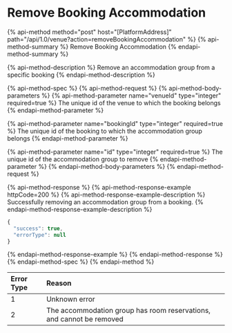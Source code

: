 # Remove Booking Accommodation

{% api-method method="post" host="\[PlatformAddress\]" path="/api/1.0/venue?action=removeBookingAccommodation" %}
{% api-method-summary %}
Remove Booking Accommodation
{% endapi-method-summary %}

{% api-method-description %}
Remove an accommodation group from a specific booking
{% endapi-method-description %}

{% api-method-spec %}
{% api-method-request %}
{% api-method-body-parameters %}
{% api-method-parameter name="venueId" type="integer" required=true %}
The unique id of the venue to which the booking belongs
{% endapi-method-parameter %}

{% api-method-parameter name="bookingId" type="integer" required=true %}
The unique id of the booking to which the accommodation group belongs
{% endapi-method-parameter %}

{% api-method-parameter name="id" type="integer" required=true %}
The unique id of the accommodation group to remove
{% endapi-method-parameter %}
{% endapi-method-body-parameters %}
{% endapi-method-request %}

{% api-method-response %}
{% api-method-response-example httpCode=200 %}
{% api-method-response-example-description %}
Successfully removing an accommodation group from a booking.
{% endapi-method-response-example-description %}

```javascript
{
  "success": true,
  "errorType": null
}
```
{% endapi-method-response-example %}
{% endapi-method-response %}
{% endapi-method-spec %}
{% endapi-method %}

| Error Type | Reason |
| :--- | :--- |
| 1 | Unknown error |
| 2 | The accommodation group has room reservations, and cannot be removed |

